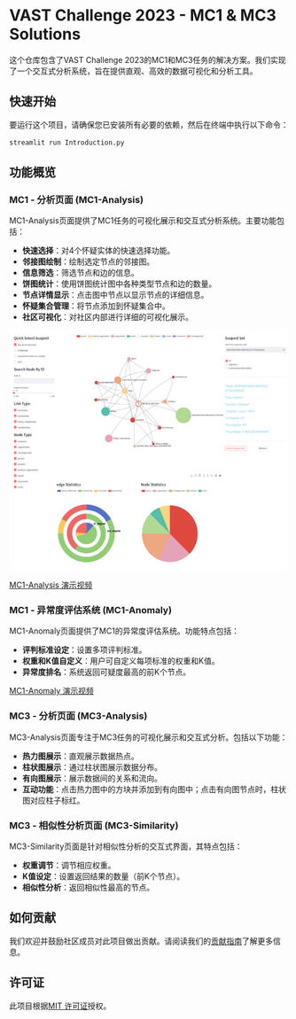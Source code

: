# VAST Challenge 2023 - MC1 & MC3 Solutions

这个仓库包含了VAST Challenge 2023的MC1和MC3任务的解决方案。我们实现了一个交互式分析系统，旨在提供直观、高效的数据可视化和分析工具。

## 快速开始

要运行这个项目，请确保您已安装所有必要的依赖，然后在终端中执行以下命令：

```bash
streamlit run Introduction.py
```

## 功能概览

### MC1 - 分析页面 (MC1-Analysis)

MC1-Analysis页面提供了MC1任务的可视化展示和交互式分析系统。主要功能包括：

- **快速选择**：对4个怀疑实体的快速选择功能。
- **邻接图绘制**：绘制选定节点的邻接图。
- **信息筛选**：筛选节点和边的信息。
- **饼图统计**：使用饼图统计图中各种类型节点和边的数量。
- **节点详情显示**：点击图中节点以显示节点的详细信息。
- **怀疑集合管理**：将节点添加到怀疑集合中。
- **社区可视化**：对社区内部进行详细的可视化展示。

![MC1-Analysis](images/MC1-Analysis.png)


[MC1-Analysis 演示视频](video/MC1-Analysis.mp4)

### MC1 - 异常度评估系统 (MC1-Anomaly)

MC1-Anomaly页面提供了MC1的异常度评估系统。功能特点包括：

- **评判标准设定**：设置多项评判标准。
- **权重和K值自定义**：用户可自定义每项标准的权重和K值。
- **异常度排名**：系统返回可疑度最高的前K个节点。

[MC1-Anomaly 演示视频](#演示视频链接)

### MC3 - 分析页面 (MC3-Analysis)

MC3-Analysis页面专注于MC3任务的可视化展示和交互式分析。包括以下功能：

- **热力图展示**：直观展示数据热点。
- **柱状图展示**：通过柱状图展示数据分布。
- **有向图展示**：展示数据间的关系和流向。
- **互动功能**：点击热力图中的方块并添加到有向图中；点击有向图节点时，柱状图对应柱子标红。

### MC3 - 相似性分析页面 (MC3-Similarity)

MC3-Similarity页面是针对相似性分析的交互式界面，其特点包括：

- **权重调节**：调节相应权重。
- **K值设定**：设置返回结果的数量（前K个节点）。
- **相似性分析**：返回相似性最高的节点。

## 如何贡献

我们欢迎并鼓励社区成员对此项目做出贡献。请阅读我们的[贡献指南](CONTRIBUTING.md)了解更多信息。

## 许可证

此项目根据[MIT 许可证](LICENSE)授权。
